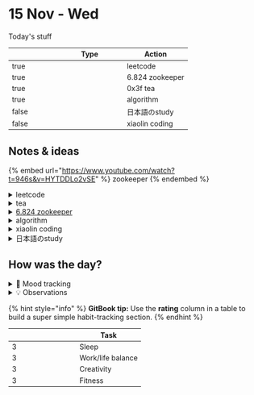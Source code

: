 # 15 Nov - Wed

Today's stuff

<table data-header-hidden><thead><tr><th width="80" data-type="checkbox"></th><th width="120" data-type="select" data-multiple>Type</th><th>Action</th></tr></thead><tbody><tr><td>true</td><td></td><td>leetcode</td></tr><tr><td>true</td><td></td><td>6.824 zookeeper</td></tr><tr><td>true</td><td></td><td>0x3f tea</td></tr><tr><td>true</td><td></td><td>algorithm</td></tr><tr><td>false</td><td></td><td>日本語のstudy</td></tr><tr><td>false</td><td></td><td>xiaolin coding</td></tr></tbody></table>

## Notes & ideas

{% embed url="https://www.youtube.com/watch?t=946s&v=HYTDDLo2vSE" %}
zookeeper
{% endembed %}

<details>

<summary>leetcode</summary>

1\. (打卡 1) [407 \[接雨水 II\]](https://leetcode.cn/problems/trapping-rain-water-ii/description/) 🤩

😢希望这次能真的搞懂接雨水

<mark style="color:blue;">**题目描述：**</mark>

<img src="../../../.gitbook/assets/image.png" alt="" data-size="original">

<mark style="color:purple;">题解：</mark>

首先最外围是无法接水的 能接到水的方块是自身的高度比其上下左右四个相邻的方块接水后的高度都要低的

![](<../../../.gitbook/assets/image (3).png>)

根据木桶原理，接到的雨水的高度由这个容器周围最短的木板来确定的。我们可以知道容器内水的高度取决于最外层高度最低的方块

![](<../../../.gitbook/assets/image (2).png>)

我们假设已经知道最外层的方块接水后的高度的最小值，则此时我们根据木桶原理，肯定可以确定最小高度方块的相邻方块的接水高度。我们同时更新最外层的方块标记，我们在新的最外层的方块再次找到接水后的高度的最小值，同时确定与其相邻的方块的接水高度

![](<../../../.gitbook/assets/image (4).png>)

然后再次更新最外层，依次迭代直到求出所有的方块的接水高度，即可知道矩阵中的接水容量。

复杂度分析

时间复杂度：O(MNlog⁡(MN))，其中 M 是矩阵的行数，N 是矩阵的列数。我们需要将矩阵中的每个元素都进行遍历，同时将每个元素都需要插入到优先队列中，总共需要向队列中插入 MN 个元素，因此队列中最多有 MN 个元素，每次堆进行调整的时间复杂度为 O(log⁡(MN))，因此总的时间复杂度为 O(MNlog⁡(MN))。

空间复杂度：O(MN)，其中 M 是矩阵的行数，N 是矩阵的列数。我们需要创建额外的空间对元素进行标记，优先队列中最多存储 O(MN) 个元素，因此空间复杂度为 O(MN)。

代码以后碰到了自己再写一遍补上来（）\
2\. (打卡 2) [882 \[细分图中的可到达节点\]](https://leetcode.cn/problems/reachable-nodes-in-subdivided-graph/description/) 🤩

题目描述：

![](<../../../.gitbook/assets/image (5).png>)

题解：

直接抄灵神的了hhh 一些dij还是不太会 明明都知道原理 但是就是写不出来 可能还是码量少了

![](<../../../.gitbook/assets/image (6).png>)



<mark style="color:blue;">代码：</mark>

{% code overflow="wrap" %}
```
class Solution {
    // Dijkstra 算法模板
    // 返回从 start 到每个点的最短路
    vector<int> dijkstra(vector<vector<pair<int, int>>> &g, int start) {
        vector<int> dist(g.size(), INT_MAX);
        dist[start] = 0;
        priority_queue<pair<int, int>, vector<pair<int, int>>, greater<>> pq;
        pq.emplace(0, start);
        while (!pq.empty()) {
            auto[d, x] = pq.top();
            pq.pop();
            if (d > dist[x]) continue;
            for (auto[y, wt] : g[x]) {
                int new_d = dist[x] + wt;
                if (new_d < dist[y]) {
                    dist[y] = new_d;
                    pq.emplace(new_d, y);
                }
            }
        }
        return dist;
    }

public:
    int reachableNodes(vector<vector<int>> &edges, int maxMoves, int n) {
        vector<vector<pair<int, int>>> g(n);
        for (auto &e: edges) {
            int u = e[0], v = e[1], cnt = e[2];
            g[u].emplace_back(v, cnt + 1);
            g[v].emplace_back(u, cnt + 1); // 建图
        }

        auto dist = dijkstra(g, 0); // 从 0 出发的最短路

        int ans = 0;
        for (int d : dist)
            if (d <= maxMoves) // 这个点可以在 maxMoves 步内到达
                ++ans;
        for (auto &e: edges) {
            int u = e[0], v = e[1], cnt = e[2];
            int a = max(maxMoves - dist[u], 0);
            int b = max(maxMoves - dist[v], 0);
            ans += min(a + b, cnt); // 这条边上可以到达的节点数
        }
        return ans;
    }
};
```
{% endcode %}

\
3\. (每日)[ 2656 \[K 个元素的最大和\] ](https://leetcode.cn/problems/maximum-sum-with-exactly-k-elements/description/?envType=daily-question\&envId=2023-11-15)

这个秒 找到最大值一直用就好了

</details>

<details>

<summary>tea</summary>

[https://codeforces.com/problemset/problem/1861/C](https://codeforces.com/problemset/problem/1861/C)

输入 T(≤1e4) 表示 T 组数据。所有数据的字符串长度之和 ≤2e5。 每组数据长度 ≤2e5 的字符串 s，只包含 + - 1 0 四种字符。

一开始你有一个空栈 t。 从左到右遍历 s： 遇到 +，入栈一个元素，大小未知。 遇到 -，弹出栈顶元素，输入保证此时栈非空。 遇到 1，说明此时从栈底到栈顶，一定是递增的，即一定满足 t\[0] <= t\[1] <= ... 遇到 0，说明此时从栈底到栈顶，一定不是递增的，即一定不满足 t\[0] <= t\[1] <= ... 如果 1 和 0 的描述一定矛盾，输出 NO，否则输出 YES。 注：大小不足 2 的栈是递增的。

input

```
7
++1
+++1--0
+0
0
++0-+1-+0
++0+-1+-0
+1-+0
```

output

<pre><code><strong>YES
</strong>NO
NO
NO
YES
NO
</code></pre>

<mark style="color:red;">**难度：1600**</mark>

提示 1 对于 ...0++0++0，后面两个 0 都是无效信息，因为第一个 0 已经告诉我们栈是无序的了，所以只需要知道【最短】的无序长度，记作 unsortedSize。（初始值为 inf） 特别地，如果当前栈长度缩短至 < unsortedSize，那么 unsortedSize 信息作废，更新为 inf。 遇到 1 时，如果当前栈长度 >= unsortedSize，说明栈包含了一段无序元素，矛盾，直接输出 NO。

提示 2 对于 ...1..1..1，无论中间的 .. 是 + 还是 -，前面两个 1 都是无效信息，我们只需要知道【最新】的有序长度，记作 sortedSize。 特别地，如果当前栈长度缩短至 < sortedSize，那么更新 sortedSize 为当前栈长度。 遇到 0 时，如果当前栈长度 <= sortedSize（或者当前栈长度不足 2），说明整个栈其实是有序的，矛盾，直接输出 NO。

[https://codeforces.com/problemset/submission/1861/231953477](https://codeforces.com/problemset/submission/1861/231953477)

<mark style="color:purple;">解：</mark>

```go
package main

import (
	"bufio"
	. "fmt"
	"io"
	"math"
	"os"
)

func CF1861C(_r io.Reader, _w io.Writer) {
	in := bufio.NewReader(_r)
	out := bufio.NewWriter(_w)
	defer out.Flush()

	T, s := 0, ""
o:
	for Fscan(in, &T); T > 0; T-- {
		Fscan(in, &s)
		curSize := 0
		sortedSize := 1
		unsortedSize := math.MaxInt
		for _, b := range s {
			if b == '+' {
				curSize++
			} else if b == '-' {
				curSize--
				if curSize < unsortedSize {
					unsortedSize = math.MaxInt // 后面 s[i]='1' 是可以的
				}
				if curSize < sortedSize {
					sortedSize = max(curSize, 1)
				}
			} else if b == '0' {
				if curSize <= sortedSize {
					Fprintln(out, "NO")
					continue o
				}
				unsortedSize = min(unsortedSize, curSize)
			} else {
				if curSize >= unsortedSize {
					Fprintln(out, "NO")
					continue o
				}
				sortedSize = max(curSize, 1)
			}
		}
		Fprintln(out, "YES")
	}
}
func main() { CF1861C(os.Stdin, os.Stdout) }
func min(a, b int) int {
	if b < a {
		return b
	}
	return a
}
func max(a, b int) int {
	if b > a {
		return b
	}
	return a
}
```

</details>

<details>

<summary><a href="https://pdos.csail.mit.edu/6.824/papers/zookeeper.pdf">6.824 zookeeper</a></summary>

今天看了点线性一致方面的东西 然后重要的就是zookeeper是将所有的写请求通过leader下发，将读请求发送给某一个副本 因为现实世界中 大量的负载是读请求 增加了zookeeper现实的可用性

\
**question:**

如果我们直接将客户端的请求发送给副本，我们能得到预期的结果吗？因为可能有很多原因会导致副本的数据不是up to date的 所以可能会读到一个旧的数据

**answer:**

实际上，Zookeeper并不要求返回最新的写入数据。Zookeeper的方式是，放弃线性一致性。它对于这里问题的解决方法是，不提供线性一致的读。所以，因此，Zookeeper也不用为读请求提供最新的数据。它有自己有关一致性的定义，而这个定义不是线性一致的，因此允许为读请求返回旧的数据。所以，Zookeeper这里声明，自己最开始就不支持线性一致性，来解决这里的技术问题。如果不提供这个能力，那么（为读请求返回旧数据）就不是一个bug。这实际上是一种经典的解决性能和强一致之间矛盾的方法，也就是不提供强一致。

然而，我们必须考虑这个问题，如果系统不提供线性一致性，那么系统是否还可用？客户端发送了一个读请求，但是并没有得到当前的正确数据，也就是最新的数据，那我们为什么要相信这个系统是可用的？我们接下来看一下这个问题。

在这之前，还有问题吗？Zookeeper的确允许客户端将读请求发送给任意副本，并由副本根据自己的状态来响应读请求。副本的Log可能并没有拥有最新的条目，所以尽管系统中可能有一些更新的数据，这个副本可能还是会返回旧的数据。这就来到了一致性保证的问题

</details>

<details>

<summary>algorithm</summary>



今日dij模板

<pre class="language-cpp"><code class="lang-cpp">返回从 start 到每个点的最短路
<strong>vector&#x3C;int> dijkstra(vector&#x3C;vector&#x3C;pair&#x3C;int, int>>> &#x26;g, int start) {
</strong>        vector&#x3C;int> dist(g.size(), INT_MAX);
        dist[start] = 0;
        priority_queue&#x3C;pair&#x3C;int, int>, vector&#x3C;pair&#x3C;int, int>>, greater&#x3C;>> pq; 
        pq.emplace(0, start);
        while (!pq.empty()) {
            auto[d, x] = pq.top(); //从0开始
            pq.pop();
            if (d > dist[x]) continue;
            for (auto[y, wt] : g[x]) {
                int new_d = dist[x] + wt;
                if (new_d &#x3C; dist[y]) {
                    dist[y] = new_d;
                    pq.emplace(new_d, y);
                }
            }
        }
        return dist;
    }
</code></pre>

思想:

将节点分成两个集合：已确定最短路长度的点集S和为确定最短路长度的点集T，一开始全部节点都属于T集合

初始化dis(s)=0，其他点的dis均为max

然后重复这些操作：

1.从T集合中，选取一个最短路长度最小的节点，移到S集合中。

2.对哪些刚刚被加入S集合的节点的所有出边执行松弛操作

直到T集合为空，算法结束

#### 时间复杂度

有多种方法来维护 1 操作中最短路长度最小的结点，不同的实现导致了 Dijkstra 算法时间复杂度上的差异。

1. 暴力：不用任何数据结构维护 直接遍历找最短路长度最小的节点。<mark style="color:red;">O(n^2)</mark>
2. 二叉堆：直接取堆顶节点即可，m次插入操作，n次删除堆顶操作，删除和插入时间复杂度都为logn，<mark style="color:red;">O(mlogn)</mark>
3. 优先队列：和二叉堆是差不多的，但使用优先队列时，如果同一个点的最短路被更新多次，因为先前更新时插入的元素不能被删除，也不能被修改，只能留在优先队列中，故优先队列内的元素个数是O(m)的<mark style="color:red;">,O(mlogn)</mark>
4. Fibonacci堆：没了解过 可能不太用得上
5. 线段树：和二叉堆类似，<mark style="color:red;">O(mlogn)</mark>

在稀疏图中，![](data:image/gif;base64,R0lGODlhAQABAIAAAAAAAP///yH5BAEAAAAALAAAAAABAAEAAAIBRAA7)m=O(n)，使用二叉堆实现的 Dijkstra 算法较 Bellman–Ford 算法具有较大的效率优势；而在稠密图中，m=O(n^2)，这时候使用暴力做法较二叉堆实现更优。

</details>

<details>

<summary>xiaolin coding</summary>

呃 其实看过一遍了 但是忘得有点快 就从新开始再过一遍

</details>

<details>

<summary>日本語のstudy</summary>

希望有时间能学。。每天抽出个十几二十分钟试试

</details>

## How was the day?

<details>

<summary>🧠 Mood tracking</summary>

Not so bad?😢Trying to find some new songs for relax

</details>

<details>

<summary>💡 Observations</summary>

Brain is a little rusty.... and too lazy

</details>

{% hint style="info" %}
**GitBook tip:** Use the **rating** column in a table to build a super simple habit-tracking section.
{% endhint %}

<table data-header-hidden><thead><tr><th width="120" data-type="rating" data-max="5"></th><th>Task</th></tr></thead><tbody><tr><td>3</td><td>Sleep</td></tr><tr><td>3</td><td>Work/life balance</td></tr><tr><td>3</td><td>Creativity</td></tr><tr><td>3</td><td>Fitness</td></tr></tbody></table>

